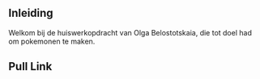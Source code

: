 ## Inleiding

Welkom bij de huiswerkopdracht van Olga Belostotskaia, die tot doel had om pokemonen te maken.

## Pull Link
